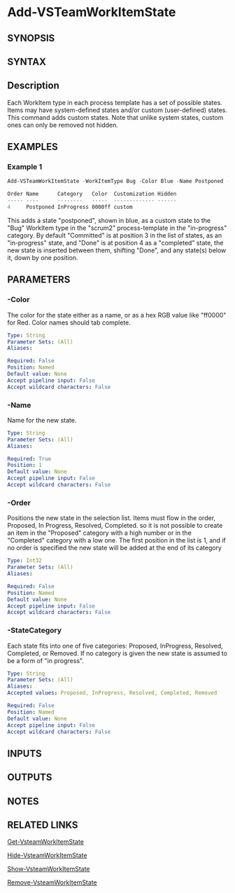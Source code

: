 <!-- #include "./common/header.md" -->

# Add-VSTeamWorkItemState

## SYNOPSIS

<!-- #include "./synopsis/Add-VSTeamWorkItemState.md" -->

## SYNTAX

## Description

Each WorkItem type in each process template has a set of possible states.  Items may have system-defined states and/or custom (user-defined) states. This command adds custom states. Note that unlike system states, custom ones can only be removed not hidden.

## EXAMPLES

### Example 1

```powershell
Add-VSTeamWorkItemState -WorkItemType Bug -Color Blue -Name Postponed -ProcessTemplate Scrum2 -Force

Order Name      Category   Color  Customization Hidden
----- ----      --------   -----  ------------- ------
4     Postponed InProgress 0000ff custom
```

This adds a state "postponed", shown in blue, as a custom state to the "Bug" WorkItem type in the "scrum2" process-template in the "in-progress" category. By default "Committed" is at position 3 in the list of states, as an "in-progress" state, and "Done" is at position 4 as a "completed" state, the new state is inserted between them, shifting "Done", and any state(s) below it, down by one position.

## PARAMETERS

### -Color

The color for the state either as a name, or as a hex RGB value like "ff0000" for Red. Color names should tab complete.

```yaml
Type: String
Parameter Sets: (All)
Aliases:

Required: False
Position: Named
Default value: None
Accept pipeline input: False
Accept wildcard characters: False
```

### -Name

Name for the new state.

```yaml
Type: String
Parameter Sets: (All)
Aliases:

Required: True
Position: 1
Default value: None
Accept pipeline input: False
Accept wildcard characters: False
```

### -Order

Positions the new state in the selection list.  Items must flow in the order, Proposed, In Progress, Resolved, Completed. so it is not possible to create an item in the "Proposed" category with a high number or in the "Completed" category with a low one. The first position in the list is 1, and if no order is specified the new state will be added at the end of its category

```yaml
Type: Int32
Parameter Sets: (All)
Aliases:

Required: False
Position: Named
Default value: None
Accept pipeline input: False
Accept wildcard characters: False
```

### -StateCategory

Each state fits into one of five categories: Proposed, InProgress, Resolved, Completed, or Removed. If no category is given the new state is assumed to be a form of "in progress".

```yaml
Type: String
Parameter Sets: (All)
Aliases:
Accepted values: Proposed, InProgress, Resolved, Completed, Removed

Required: False
Position: Named
Default value: None
Accept pipeline input: False
Accept wildcard characters: False
```

<!-- #include "./params/forcegroup.md" -->

<!-- #include "./params/processTemplate.md" -->

<!-- #include "./params/workItemType.md" -->

## INPUTS

## OUTPUTS


## NOTES

## RELATED LINKS

[Get-VsteamWorkItemState](Get-VsteamWorkItemState.md)

[Hide-VsteamWorkItemState](Hide-VsteamWorkItemState.md)

[Show-VsteamWorkItemState](Show-VsteamWorkItemState.md)

[Remove-VsteamWorkItemState](Remove-VsteamWorkItemState.md)
